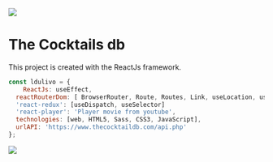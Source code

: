 ![](https://ldulivo.github.io/ldulivo/img/the_cocktail_db_1.png)

# The Cocktails db

This project is created with the ReactJs framework.

```js
const ldulivo = {
    ReactJs: useEffect,
  reactRouterDom: [ BrowserRouter, Route, Routes, Link, useLocation, useParams,],
  'react-redux': [useDispatch, useSelector]
  'react-player': 'Player movie from youtube',
  technologies: [web, HTML5, Sass, CSS3, JavaScript],
  urlAPI: 'https://www.thecocktaildb.com/api.php'
};
```

![](https://ldulivo.github.io/ldulivo/img/the_cocktail_db_1b.png)
